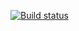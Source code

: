 [![Build status](https://ci.appveyor.com/api/projects/status/h6haqnnhol7gwbf3?svg=true)](https://ci.appveyor.com/project/raptor-vrn/ajs-hometask-4-try-catch)